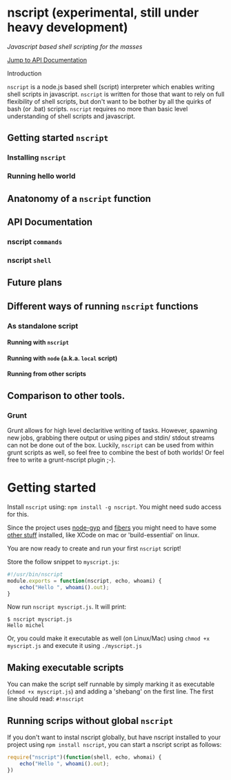 # nscript (experimental, still under heavy development)

*Javascript based shell scripting for the masses*

[Jump to API Documentation](#api-documentation)

Introduction

`nscript` is a node.js based shell (script) interpreter which enables writing shell scripts in javascript. `nscript` is written for those that want to rely on full flexibility of shell scripts, but don't want to be bother by all the quirks of bash (or .bat) scripts. `nscript` requires no more than basic level understanding of shell scripts and javascript.

## Getting started `nscript`

### Installing `nscript`

### Running hello world

## Anatonomy of a `nscript` function


## API Documentation

### nscript `commands`

### nscript `shell`

## Future plans

## Different ways of running `nscript` functions

### As standalone script

#### Running with `nscript`

#### Running with `node` (a.k.a. `local` script)

#### Running from other scripts

## Comparison to other tools.

### Grunt

Grunt allows for high level declaritive writing of tasks. However, spawning new jobs, grabbing there output or using pipes and stdin/ stdout streams can not be done out of the box. Luckily, `nscript` can be used from within grunt scripts as well, so feel free to combine the best of both worlds! Or feel free to write a grunt-nscript plugin ;-).

# Getting started

Install `nscript` using: `npm install -g nscript`. You might need sudo access for this.

Since the project uses [node-gyp](https://github.com/TooTallNate/node-gyp) and [fibers](https://github.com/laverdet/node-fibers) you might need to have some [other stuff](https://github.com/TooTallNate/node-gyp#installation) installed, like XCode on mac or 'build-essential' on linux.

You are now ready to create and run your first `nscript` script!

Store the follow snippet to `myscript.js`:

```javascript
#!/usr/bin/nscript
module.exports = function(nscript, echo, whoami) {
	echo("Hello ", whoami().out);
}
```

Now run `nscript myscript.js`. It will print:

```
$ nscript myscript.js
Hello michel
```

Or, you could make it executable as well (on Linux/Mac) using `chmod +x myscript.js` and execute it using `./myscript.js`

## Making executable scripts

You can make the script self runnable by simply marking it as executable (`chmod +x myscript.js`) and adding a 'shebang' on the first line. The first line should read: `#!nscript`

## Running scrips without global `nscript`

If you don't want to instal nscript globally, but have nscript installed to your project using `npm install nscript`, you can start a nscript script as follows:

```javascript
require("nscript")(function(shell, echo, whomai) {
	echo("Hello ", whoami().out);
})
```